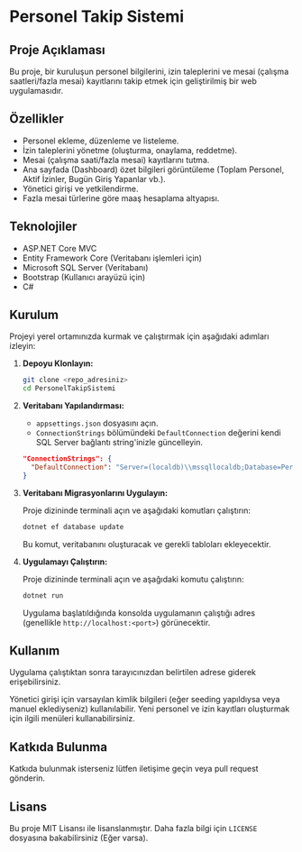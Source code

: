 # Personel Takip Sistemi

## Proje Açıklaması

Bu proje, bir kuruluşun personel bilgilerini, izin taleplerini ve mesai (çalışma saatleri/fazla mesai) kayıtlarını takip etmek için geliştirilmiş bir web uygulamasıdır.

## Özellikler

- Personel ekleme, düzenleme ve listeleme.
- İzin taleplerini yönetme (oluşturma, onaylama, reddetme).
- Mesai (çalışma saati/fazla mesai) kayıtlarını tutma.
- Ana sayfada (Dashboard) özet bilgileri görüntüleme (Toplam Personel, Aktif İzinler, Bugün Giriş Yapanlar vb.).
- Yönetici girişi ve yetkilendirme.
- Fazla mesai türlerine göre maaş hesaplama altyapısı.

## Teknolojiler

- ASP.NET Core MVC
- Entity Framework Core (Veritabanı işlemleri için)
- Microsoft SQL Server (Veritabanı)
- Bootstrap (Kullanıcı arayüzü için)
- C#

## Kurulum

Projeyi yerel ortamınızda kurmak ve çalıştırmak için aşağıdaki adımları izleyin:

1.  **Depoyu Klonlayın:**

    ```bash
    git clone <repo_adresiniz>
    cd PersonelTakipSistemi
    ```

2.  **Veritabanı Yapılandırması:**

    - `appsettings.json` dosyasını açın.
    - `ConnectionStrings` bölümündeki `DefaultConnection` değerini kendi SQL Server bağlantı string'inizle güncelleyin.

    ```json
    "ConnectionStrings": {
      "DefaultConnection": "Server=(localdb)\\mssqllocaldb;Database=PersonelTakipSistemi;Trusted_Connection=True;MultipleActiveResultSets=true"
    }
    ```

3.  **Veritabanı Migrasyonlarını Uygulayın:**

    Proje dizininde terminali açın ve aşağıdaki komutları çalıştırın:

    ```bash
    dotnet ef database update
    ```

    Bu komut, veritabanını oluşturacak ve gerekli tabloları ekleyecektir.

4.  **Uygulamayı Çalıştırın:**

    Proje dizininde terminali açın ve aşağıdaki komutu çalıştırın:

    ```bash
    dotnet run
    ```

    Uygulama başlatıldığında konsolda uygulamanın çalıştığı adres (genellikle `http://localhost:<port>`) görünecektir.

## Kullanım

Uygulama çalıştıktan sonra tarayıcınızdan belirtilen adrese giderek erişebilirsiniz.

Yönetici girişi için varsayılan kimlik bilgileri (eğer seeding yapıldıysa veya manuel eklediyseniz) kullanılabilir. Yeni personel ve izin kayıtları oluşturmak için ilgili menüleri kullanabilirsiniz.

## Katkıda Bulunma

Katkıda bulunmak isterseniz lütfen iletişime geçin veya pull request gönderin.

## Lisans

Bu proje MIT Lisansı ile lisanslanmıştır. Daha fazla bilgi için `LICENSE` dosyasına bakabilirsiniz (Eğer varsa). 
